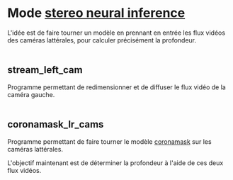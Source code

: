# Mode [stereo neural inference](https://docs.luxonis.com/en/latest/pages/faq/#id2)
L'idée est de faire tourner un modèle en prennant en entrée les flux vidéos des caméras lattérales, pour calculer précisément la profondeur.
<br><br>


## stream_left_cam
Programme permettant de redimensionner et de diffuser le flux vidéo de la caméra gauche.
<br><br>


## coronamask_lr_cams
Programme permettant de faire tourner le modèle [coronamask](https://github.com/luxonis/depthai-experiments/tree/master/gen2-coronamask) sur les caméras lattérales.

L'objectif maintenant est de déterminer la profondeur à l'aide de ces deux flux vidéos.